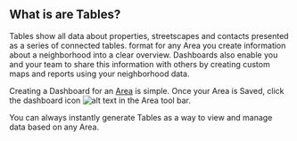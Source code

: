 ## What is are Tables?
Tables show all data about properties, streetscapes and contacts presented as a series of connected tables. 
format for any Area you create information about a neighborhood into a clear overview. 
Dashboards also enable you and your team to share this information with others by creating custom maps and reports using your 
neighborhood data. 

Creating a Dashboard for an [Area](https://www.citiesense.com/docs/pages/02-Getting%20Started.md) is simple. 
Once your Area is Saved, click the dashboard icon 
![alt text](https://farm3.staticflickr.com/2841/33773722236_c4058c7980_s.jpg "dashboard icon") in the Area tool bar. 

You can always instantly generate Tables as a way to view and manage data based on any Area. 
